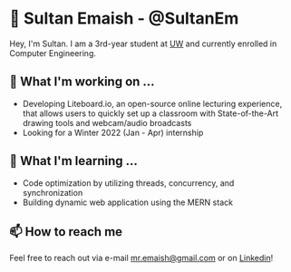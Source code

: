 # 👋 Sultan Emaish - @SultanEm

Hey, I'm Sultan. I am a 3rd-year student at [UW](https://uwaterloo.ca/) and currently enrolled in Computer Engineering. 

## 🔭 What I'm working on ...
- Developing Liteboard.io, an open-source online lecturing experience, that allows users to quickly set up a classroom with State-of-the-Art drawing tools and webcam/audio broadcasts
- Looking for a Winter 2022 (Jan - Apr) internship

## 🌱 What I'm learning ...
- Code optimization by utilizing threads, concurrency, and synchronization
- Building dynamic web application using the MERN stack

## 📫 How to reach me
Feel free to reach out via e-mail [mr.emaish@gmail.com](mr.emaish@gmail.com) or on [Linkedin](https://www.linkedin.com/in/sultanemaish/)!

